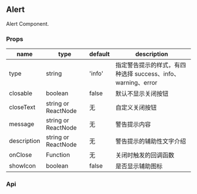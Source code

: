 ## Alert

Alert Component.

### Props
|name|type|default|description|
|---|---|---|---|
|type|string|'info'|指定警告提示的样式，有四种选择 success、info、warning、error|
|closable|boolean|false|	默认不显示关闭按钮|
|closeText|string or ReactNode|无|自定义关闭按钮|
|message|string or ReactNode|无|警告提示内容|
|description|string or ReactNode|无|警告提示的辅助性文字介绍|
|onClose|Function|无|关闭时触发的回调函数|
|showIcon|boolean|false|是否显示辅助图标|
### Api